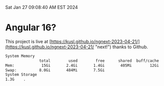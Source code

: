 Sat Jan 27 09:08:40 AM EST 2024

# Angular 16?


This project is live at [https://kusl.github.io/ngnext-2023-04-21/](https://kusl.github.io/ngnext-2023-04-21/ "next!") thanks to Github.

```bash
System Memory
               total        used        free      shared  buff/cache   available
Mem:            15Gi       2.4Gi       1.4Gi       405Mi        12Gi        12Gi
Swap:          8.0Gi       484Mi       7.5Gi
System Storage
1.3G	.
```
```bash

